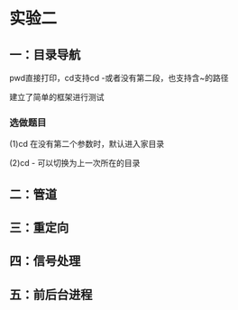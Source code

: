 # 实验二

## 一：目录导航

pwd直接打印，cd支持cd -或者没有第二段，也支持含~的路径

建立了简单的框架进行测试
### 选做题目

(1)cd 在没有第二个参数时，默认进入家目录

(2)cd - 可以切换为上一次所在的目录

## 二：管道

## 三：重定向

## 四：信号处理

## 五：前后台进程